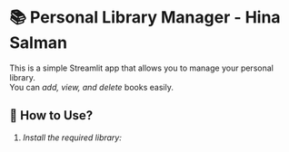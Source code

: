 # 📚 Personal Library Manager - Hina Salman

This is a simple Streamlit app that allows you to manage your personal library.  
You can *add, view, and delete* books easily.

## 🚀 How to Use?
1. *Install the required library:*